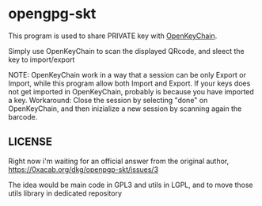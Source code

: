 # opengpg-skt

This program is used to share PRIVATE key with [OpenKeyChain](https://www.openkeychain.org/).

Simply use OpenKeyChain to scan the displayed QRcode, and sleect the key to import/export

NOTE: OpenKeyChain work in a way that a session can be only Export or Import, while this program allow both Import and Export.
If your keys does not get imported in OpenKeyChain, probably is because you have imported a key.
Workaround: Close the session by selecting "done" on OpenKeyChain, and then inizialize a new session by scanning again the barcode.

## LICENSE

Right now i'm waiting for an official answer from the original author, https://0xacab.org/dkg/openpgp-skt/issues/3

The idea would be main code in GPL3 and utils in LGPL, and to move those utils library in dedicated repository

